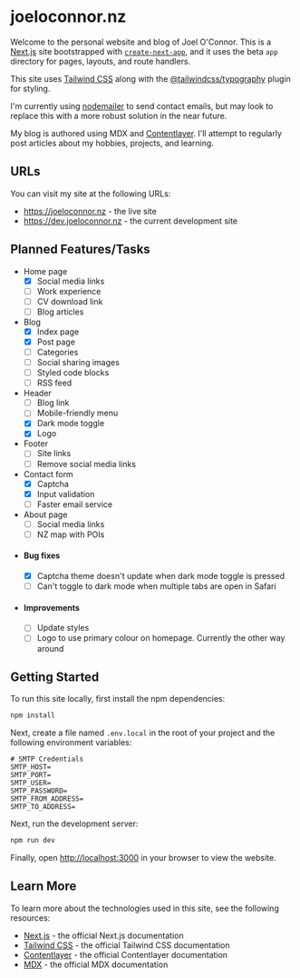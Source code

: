# joeloconnor.nz

Welcome to the personal website and blog of Joel O'Connor. This is a [Next.js](https://nextjs.org/) site bootstrapped with [`create-next-app`](https://github.com/vercel/next.js/tree/canary/packages/create-next-app), and it uses the beta `app` directory for pages, layouts, and route handlers.

This site uses [Tailwind CSS](https://tailwindcss.com) along with the [@tailwindcss/typography](https://tailwindcss.com/docs/typography-plugin) plugin for styling.

I'm currently using [nodemailer](https://nodemailer.com) to send contact emails, but may look to replace this with a more robust solution in the near future.

My blog is authored using MDX and [Contentlayer](https://www.contentlayer.dev). I'll attempt to regularly post articles about my hobbies, projects, and learning.

## URLs

You can visit my site at the following URLs:

- https://joeloconnor.nz - the live site
- https://dev.joeloconnor.nz - the current development site

## Planned Features/Tasks

- Home page
  - [x] Social media links
  - [ ] Work experience
  - [ ] CV download link
  - [ ] Blog articles
- Blog
  - [x] Index page
  - [x] Post page
  - [ ] Categories
  - [ ] Social sharing images
  - [ ] Styled code blocks
  - [ ] RSS feed
- Header
  - [ ] Blog link
  - [ ] Mobile-friendly menu
  - [x] Dark mode toggle
  - [x] Logo
- Footer
  - [ ] Site links
  - [ ] Remove social media links
- Contact form
  - [x] Captcha
  - [x] Input validation
  - [ ] Faster email service
- About page
  - [ ] Social media links
  - [ ] NZ map with POIs
- #### Bug fixes
  - [x] Captcha theme doesn't update when dark mode toggle is pressed
  - [ ] Can't toggle to dark mode when multiple tabs are open in Safari
- #### Improvements
  - [ ] Update styles
  - [ ] Logo to use primary colour on homepage. Currently the other way around

## Getting Started

To run this site locally, first install the npm dependencies:

```bash
npm install
```

Next, create a file named `.env.local` in the root of your project and the following environment variables:

```properties
# SMTP Credentials
SMTP_HOST=
SMTP_PORT=
SMTP_USER=
SMTP_PASSWORD=
SMTP_FROM_ADDRESS=
SMTP_TO_ADDRESS=
```

Next, run the development server:

```bash
npm run dev
```

Finally, open [http://localhost:3000](http://localhost:3000) in your browser to view the website.

## Learn More

To learn more about the technologies used in this site, see the following resources:

- [Next.js](https://nextjs.org/docs) - the official Next.js documentation
- [Tailwind CSS](https://tailwindcss.com/docs) - the official Tailwind CSS documentation
- [Contentlayer](https://www.contentlayer.dev/docs) - the official Contentlayer documentation
- [MDX](https://mdxjs.com/docs) - the official MDX documentation
